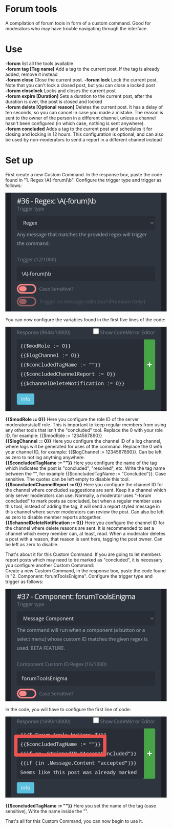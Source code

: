 # Forum tools
A compilation of forum tools in form of a custom command. Good for moderators who may have trouble navigating through the interface.  

# Use  
**-forum** list all the tools available  
**-forum tag [Tag name]** Add a tag to the current post. If the tag is already added, remove it instead  
**-forum close** Close the current post. 
**-forum lock** Lock the current post. Note that you can't lock a closed post, but you can close a locked post  
**-forum closelock** Locks and closes the current post  
**-forum expire [Duration]** Sets a duration to the current post, after the duration is over, the post is closed and locked  
**-forum delete [Optional reason]** Deletes the current post. It has a delay of ten seconds, so you can cancel in case you made a mistake. The reason is sent to the owner of the person in a different channel, unless a channel hasn't been configured (in which case, nothing is sent anywhere).  
**-forum concluded** Adds a tag to the current post and schedules it for closing and locking in 12 hours. This configuration is optional, and can also be used by non-moderators to send a report in a different channel instead  

# Set up  
First create a new Custom Command. In the response box, paste the code found in "1. Regex \A(-forum)\b". Configure the trigger type and trigger as follows:  

![image](../ignore/forumtools1.png)  

You can now configure the variables found in the first five lines of the code:  

![image](../ignore/forumtools2.png)  

**{{$modRole := 0}}** Here you configure the role ID of the server moderators/staff role. This is important to keep regular members from using any other tools that isn't the "concluded" tool. Replace the 0 with your role ID, for example: {{$modRole := 1234567890}}  
**{{$logChannel := 0}}** Here you configure the channel ID of a log channel, where logs will be generated for uses of the command. Replace the 0 with your channel ID, for example: {{$logChannel := 1234567890}}. Can be left as zero to not log anything anywhere.  
**{{$concludedTagName := ""}}** Here you configure the name of the tag which indicates the post is "concluded", "resolved", etc. Write the tag name between the "", for example {{$concludedTagName := "Concluded"}}. Case sensitive. The quotes can be left empty to disable this tool.  
**{{$concludedChannelReport := 0}}** Here you configure the channel ID for the channel where concluded suggestions are sent. Keep it a channel which only server moderators can use. Normally, a moderator uses "-forum concluded" to mark posts as concluded, but when a regular member uses this tool, instead of adding the tag, it will send a report styled message in this channel where server moderators can review the post. Can also be left as zero to disable member reports altogether.  
**{{$channelDeleteNotification := 0}}** Here you configure the channel ID for the channel where delete reasons are sent. It is recommended to set a channel which every member can, at least, read. When a moderator deletes a post with a reason, that reason is sent here, tagging the post owner. Can be left as zero to disable.  

That's about it for this Custom Command. If you are going to let members report posts which may need to be marked as "concluded", it is necessary you configure another Custom Command:  
Create a new Custom Command, in the response box, paste the code found in "2. Component: forumToolsEnigma". Configure the trigger type and trigger as follows:  

![image](../ignore/forumtools3.png)  

In the code, you will have to configure the first line of code:  

![image](../ignore/forumtools4.png)  

**{{$concludedTagName := ""}}** Here you set the name of the tag (case sensitive), Write the name inside the "".  

That's all for this Custom Command, you can now begin to use it.
